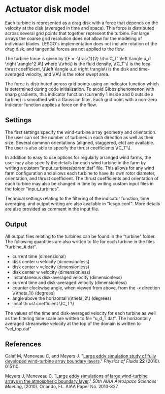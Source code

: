 # Actuator disk model
Each turbine is represented as a drag disk with a force that depends on the
velocity at the disk (averaged in time and space).  This force is distributed
across several grid points that together represent the turbine.  For large arrays
the coarse grid resolution does not allow for the modeling of individual
blades. LESGO's implementation does not include rotation of the drag disk, and
tangential forces are not applied to the flow.

The turbine force is given by
\\[F = -\frac{1}{2} \rho C_T' \left \langle u_d \right \rangle^2 A\\]
where \\(\rho\\) is the fluid density, \\(C_T'\\) is the local thrust
coefficient, \\(\left \langle u_d \right \rangle\\) is the disk and time-averaged
velocity, and \\(A\\) is the rotor swept area.

The force is distributed across grid points using an indicator function which
is determined during code initialization. To avoid Gibbs phenomenon with sharp
gradients, this indicator function (currently 1 inside and 0 outside a turbine)
is smoothed with a Gaussian filter. Each grid point with a non-zero indicator
function applies a force on the flow.

## Settings
The first settings specify the wind-turbine array geometry and orientation.
The user can set the number of turbines in each direction as well
as their size. Several common orientations (aligned, staggered, etc) are
available. The user is also able to specify the thrust coefficients \\(C_T'\\).

In addition to easy to use options for regularly arranged wind farms, the user
may also specify the details for each wind turbine in the farm by writing a
custom "input_turbines/param.dat" file. This allows for any wind farm
configuration and allows each turbine to have its own rotor diameter,
orientation, and thrust coefficient. The thrust coefficients and orientation of
each turbine may also be changed in time by writing custom input files in the
folder "input_turbines".

Technical settings relating to the filtering of the indicator function, time
averaging, and output writing are also available in "lesgo.conf". More details
are also provided as comment in the input file.

## Output
All output files relating to the turbines can be found in the "turbine" folder.
The following quantities are also written to file for each turbine in the files
"turbine_#.dat".
* current time (dimensional)
* disk center u velocity (dimensionless)
* disk center v velocity (dimensionless)
* disk center w velocity (dimensionless)
* instantaneous disk-averaged velocity (dimensionless)
* current time and disk-averaged velocity (dimensionless)
* counter clockwise angle, when viewed from above, from the -*x* direction \\(\theta_1\\) (degrees)
* angle above the horizontal \\(\theta_2\\) (degrees)
* local thrust coefficient \\(C_T'\\)

The values of the time and disk-averaged velocity for each turbine as
well as the filtering time scale are written to file "u_d_T.dat". The horizontally
averaged streamwise velocity at the top of the domain is written to "vel_top.dat"

## References
Calaf M, Meneveau C, and Meyers J. "[Large eddy simulation study of fully developed
wind-turbine array boundary layers](http://dx.doi.org/10.1063/1.3291077)."
*Physics of Fluids* **22** (2010). 015110.

Meyers J, Meneveau C. "[Large eddy simulations of large wind-turbine arrays in the atmospheric boundary layer](http://dx.doi.org/10.2514/6.2010-827)." *50th AIAA Aerospace Sciences Meeting*, (2010). Orlando, FL. AIAA Paper No. 2010-827.